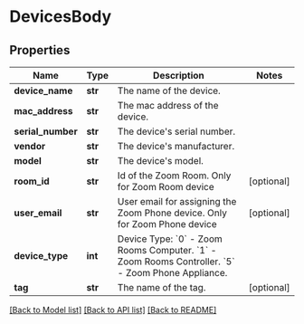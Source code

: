 # DevicesBody

## Properties
Name | Type | Description | Notes
------------ | ------------- | ------------- | -------------
**device_name** | **str** | The name of the device. | 
**mac_address** | **str** | The mac address of the device. | 
**serial_number** | **str** | The device&#x27;s serial number. | 
**vendor** | **str** | The device&#x27;s manufacturer. | 
**model** | **str** | The device&#x27;s model. | 
**room_id** | **str** | Id of the Zoom Room. Only for Zoom Room device | [optional] 
**user_email** | **str** | User email for assigning the Zoom Phone device. Only for Zoom Phone device | [optional] 
**device_type** | **int** | Device Type:    &#x60;0&#x60; - Zoom Rooms Computer.    &#x60;1&#x60; - Zoom Rooms Controller.    &#x60;5&#x60; - Zoom Phone Appliance. | 
**tag** | **str** | The name of the tag. | [optional] 

[[Back to Model list]](../README.md#documentation-for-models) [[Back to API list]](../README.md#documentation-for-api-endpoints) [[Back to README]](../README.md)


